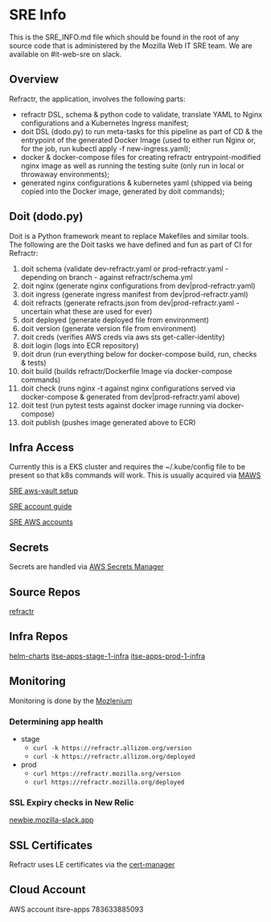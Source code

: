 # SRE Info
This is the SRE_INFO.md file which should be found in the root of any source code that is administered by the Mozilla Web IT SRE team. We are available on #it-web-sre on slack.

## Overview
Refractr, the application, involves the following parts:

- refractr DSL, schema & python code to validate, translate YAML to Nginx configurations and a Kubernetes Ingress manifest;
- doit DSL (dodo.py) to run meta-tasks for this pipeline as part of CD & the entrypoint of the generated Docker Image (used to either run Nginx or, for the job, run kubectl apply -f new-ingress.yaml);
- docker & docker-compose files for creating refractr entrypoint-modified nginx image as well as running the testing suite (only run in local or throwaway environments);
- generated nginx configurations & kubernetes yaml (shipped via being copied into the Docker image, generated by doit commands);

## Doit (dodo.py)

Doit is a Python framework meant to replace Makefiles and similar tools. The following are the Doit tasks we have defined and fun as part of CI for Refractr: 

1. doit schema (validate dev-refractr.yaml or prod-refractr.yaml - depending on branch - against refractr/schema.yml
1. doit nginx (generate nginx configurations from dev|prod-refractr.yaml)
1. doit ingress (generate ingress manifest from dev|prod-refractr.yaml)
1. doit refracts (generate refracts.json from dev|prod-refractr.yaml - uncertain what these are used for ever)
1. doit deployed (generate deployed file from environment)
1. doit version (generate version file from environment)
1. doit creds (verifies AWS creds via aws sts get-caller-identity)
1. doit login (logs into ECR repository)
1. doit drun (run everything below for docker-compose build, run, checks & tests)
1. doit build (builds refractr/Dockerfile Image via docker-compose commands)
1. doit check (runs nginx -t against nginx configurations served via docker-compose & generated from dev|prod-refractr.yaml above)
1. doit test (run pytest tests against docker image running via docker-compose)
1. doit publish (pushes image generated above to ECR)

## Infra Access
Currently this is a EKS cluster and requires the ~/.kube/config file to be present
so that k8s commands will work.  This is usually acquired via [MAWS](https://mana.mozilla.org/wiki/display/SECURITY/How+to+login+to+AWS+with+Single+Sign+On)

[SRE aws-vault setup](https://mana.mozilla.org/wiki/display/SRE/aws-vault)

[SRE account guide](https://mana.mozilla.org/wiki/display/SRE/AWS+Account+access+guide)

[SRE AWS accounts](https://github.com/mozilla-it/itsre-accounts/blob/master/accounts/mozilla-itsre/terraform.tfvars#L5)

## Secrets
Secrets are handled via [AWS Secrets Manager](https://aws.amazon.com/secrets-manager/)

## Source Repos
[refractr](https://github.com/mozilla-it/refractr)

## Infra Repos
[helm-charts](https://github.com/mozilla-it/helm-charts/)
[itse-apps-stage-1-infra](https://github.com/mozilla-it/itse-apps-stage-1-infra)
[itse-apps-prod-1-infra](https://github.com/mozilla-it/itse-apps-prod-1-infra)

## Monitoring
Monitoring is done by the [Mozlenium](https://github.com/mozilla-it/mozlenium)

### Determining app health
* stage
    * `curl -k https://refractr.allizom.org/version`
    * `curl -k https://refractr.allizom.org/deployed`
* prod
    * `curl https://refractr.mozilla.org/version`
    * `curl https://refractr.mozilla.org/deployed`

### SSL Expiry checks in New Relic
[newbie.mozilla-slack.app](https://synthetics.newrelic.com/accounts/2239138/monitors/554cb212-7ab3-494d-af42-73495bf01ac7)

## SSL Certificates
Refractr uses LE certificates via the [cert-manager](https://cert-manager.io/)

## Cloud Account
AWS account itsre-apps 783633885093

